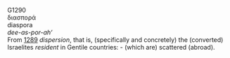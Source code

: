 <body>
  <p>G1290<br>  διασπορά  <br> diaspora  <br><i>dee-as-por-ah‘ </i><br>From <a href="g1289.htm">1289</a>  <i>dispersion</i>, that is, (specifically and concretely) the (converted) Israelites <i>resident</i> in Gentile countries: - (which are) scattered (abroad).<br></p>
 </body>